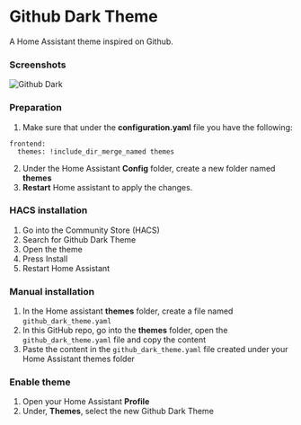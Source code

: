 # Github Dark Theme

A Home Assistant theme inspired on Github.

### Screenshots
![Github Dark](https://github.com/einschmidt/github_dark_theme/blob/main/images/theme_dark.png)

### Preparation
1. Make sure that under the **configuration.yaml** file you have the following:

```
frontend:
  themes: !include_dir_merge_named themes
```

2. Under the Home Assistant **Config** folder, create a new folder named **themes**
3. **Restart** Home assistant to apply the changes. 

### HACS installation
1. Go into the Community Store (HACS)
2. Search for Github Dark Theme
3. Open the theme
4. Press Install
5. Restart Home Assistant

### Manual installation
1. In the Home assistant **themes** folder, create a file named `github_dark_theme.yaml`
2. In this GitHub repo, go into the **themes** folder, open the `github_dark_theme.yaml` file and copy the content
3. Paste the content in the `github_dark_theme.yaml` file created under your Home Assistant themes folder

### Enable theme
1. Open your Home Assistant **Profile**
2. Under, **Themes**, select the new Github Dark Theme
